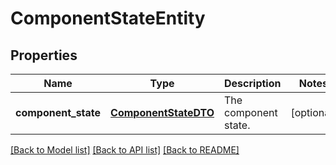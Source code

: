# ComponentStateEntity

## Properties
Name | Type | Description | Notes
------------ | ------------- | ------------- | -------------
**component_state** | [**ComponentStateDTO**](ComponentStateDTO.md) | The component state. | [optional] 

[[Back to Model list]](../nifiDocs.md#documentation-for-models) [[Back to API list]](../nifiDocs.md#documentation-for-api-endpoints) [[Back to README]](../nifiDocs.md)


